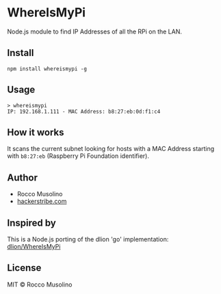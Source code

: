 # WhereIsMyPi

Node.js module to find IP Addresses of all the RPi on the LAN.

## Install

    npm install whereismypi -g

## Usage

    > whereismypi
    IP: 192.168.1.111 - MAC Address: b8:27:eb:0d:f1:c4

## How it works

It scans the current subnet looking for hosts with a MAC Address starting with <code>b8:27:eb</code> (Raspberry Pi Foundation identifier).

## Author

- Rocco Musolino
- [hackerstribe.com](http://www.hackerstribe.com)

## Inspired by

This is a Node.js porting of the dlion 'go' implementation: [dlion/WhereIsMyPi](https://github.com/dlion/WhereIsMyPi)

## License

MIT © Rocco Musolino